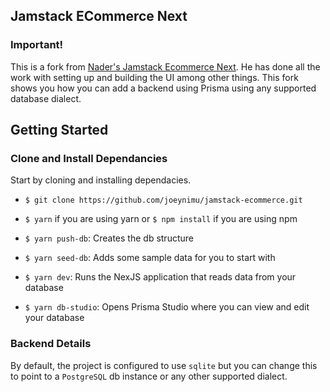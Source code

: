 ## Jamstack ECommerce Next

### Important!

This is a fork from [Nader's Jamstack Ecommerce Next](https://github.com/jamstack-cms/jamstack-ecommerce). He has done all the work with setting up and building the UI among other things. This fork shows you how you can add a backend using Prisma using any supported database dialect.

## Getting Started

### Clone and Install Dependancies

Start by cloning and installing dependacies.

- `$ git clone https://github.com/joeynimu/jamstack-ecommerce.git`

- `$ yarn` if you are using yarn or `$ npm install` if you are using npm

- `$ yarn push-db`: Creates the db structure
- `$ yarn seed-db`: Adds some sample data for you to start with
- `$ yarn dev`: Runs the NexJS application that reads data from your database
- `$ yarn db-studio`: Opens Prisma Studio where you can view and edit your database

### Backend Details

By default, the project is configured to use `sqlite` but you can change this to point to a `PostgreSQL` db instance or any other supported dialect.
